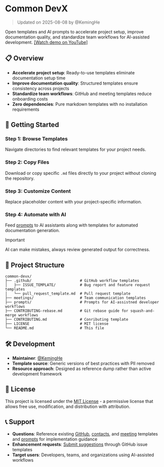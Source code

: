# Common DevX

> Updated on 2025-08-08 by @KemingHe

Open templates and AI prompts to accelerate project setup, improve documentation quality, and standardize team workflows for AI-assisted development. [[Watch demo on YouTube]](https://youtu.be/Mfx0DFsCcTw)

## 📋 Overview

- **Accelerate project setup**: Ready-to-use templates eliminate documentation setup time
- **Improve documentation quality**: Structured templates ensure consistency across projects
- **Standardize team workflows**: GitHub and meeting templates reduce onboarding costs
- **Zero dependencies**: Pure markdown templates with no installation requirements

## 🚀 Getting Started

### Step 1: Browse Templates

Navigate directories to find relevant templates for your project needs.

### Step 2: Copy Files

Download or copy specific `.md` files directly to your project without cloning the repository.

### Step 3: Customize Content

Replace placeholder content with your project-specific information.

### Step 4: Automate with AI

Feed [prompts](./prompts/) to AI assistants along with templates for automated documentation generation.

> [!IMPORTANT]
>
> AI can make mistakes, always review generated output for correctness.

## 📁 Project Structure

```plaintext
common-devx/
├── .github/                      # GitHub workflow templates
│   ├── ISSUE_TEMPLATE/           # Bug report and feature request templates
│   └── pull_request_template.md  # Pull request template
├── meetings/                     # Team communication templates
├── prompts/                      # Prompts for AI-assistned developer workflows
├── CONTRIBUTING-rebase.md        # Git rebase guide for squash-and-merge workflows
├── CONTRIBUTING.md               # Conributing template
├── LICENSE                       # MIT license
└── README.md                     # This file
```

## 🛠️ Development

- **Maintainer**: [@KemingHe](https://github.com/KemingHe)
- **Template source**: Generic versions of best practices with PII removed
- **Resource approach**: Designed as reference dump rather than active development framework

## 📄 License

This project is licensed under the [MIT License](./LICENSE) - a permissive license that allows free use, modification, and distribution with attribution.

## 📞 Support

- **Questions**: Reference existing [GitHub](./.github/), [contacts](./contacts.md), and [meeting](./meetings/) templates and [prompts](./prompts/) for implementation guidance
- **Enhancement requests**: [Submit suggestions](https://github.com/KemingHe/common-devx/issues) through GitHub issue templates
- **Target users**: Developers, teams, and organizations using AI-assisted workflows
